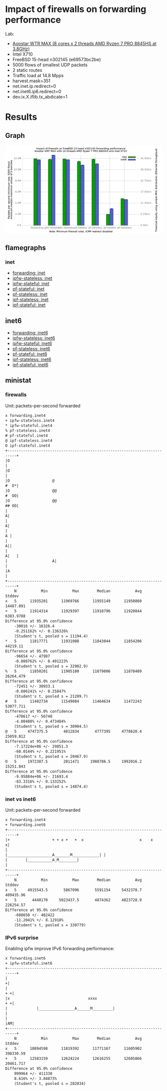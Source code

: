 # Impact of firewalls on forwarding performance
Lab:
  - [Aoostar WTR MAX (8 cores x 2 threads AMD Ryzen 7 PRO 8845HS at 3.8GHz)](https://aoostar.com/products/aoostar-wtr-max-amd-r7-pro-8845hs-11-bays-mini-pc)
  - Intel X710
  - FreeBSD 15-head n302145 (e69573bc2be)
  - 5000 flows of smallest UDP packets
  - 2 static routes
  - Traffic load at 14.8 Mpps
  - harvest.mask=351
  - net.inet.ip.redirect=0
  - net.inet6.ip6.redirect=0
  - dev.ix.X.iflib.tx_abdicate=1

# Results

## Graph

![Impact of firewalls on forwarding performance](graph.png)

## flamegraphs

### inet

  - [forwarding: inet](bench.forwarding.inet4.svg)
  - [ipfw-stateless: inet](bench.ipfw-stateless.inet4.svg)
  - [ipfw-stateful: inet](bench.ipfw-stateful.inet4.svg)
  - [pf-stateful: inet](bench.pf-stateful.inet4.svg)
  - [pf-stateless: inet](bench.pf-stateless.inet4.svg)
  - [ipf-stateless: inet](bench.ipf-stateless.inet4.svg)
  - [ipf-stateful: inet](bench.ipf-stateful.inet4.svg)

## inet6

  - [forwarding: inet6](bench.forwarding.inet6.svg)
  - [ipfw-stateless: inet6](bench.ipfw-stateless.inet6.svg)
  - [ipfw-stateful: inet6](bench.ipfw-stateful.inet6.svg)
  - [pf-stateless: inet6](bench.pf-stateless.inet6.svg)
  - [pf-stateful: inet6](bench.pf-stateful.inet6.svg)
  - [ipf-stateless: inet6](bench.ipf-stateful.inet6.svg)
  - [ipf-stateful: inet6](bench.ipf-stateless.inet6.svg)

## ministat

### firewalls

Unit: packets-per-second forwarded
```
x forwarding.inet4
+ ipfw-stateless.inet4
* ipfw-stateful.inet4
% pf-stateless.inet4
# pf-stateful.inet4
@ ipf-stateless.inet4
O ipf-stateful.inet4
+--------------------------------------------------------------------------+
|O                                                                         |
|O                                                                         |
|O                   @                                                #  O*|
|O                   @@                                               #  OO|
|O                   @@                                               ## OO|
|                                                                         A|
|                                                                         A|
|                                                                        A |
|                                                                        A||
|                                                                     A|   |
|                    A|                                                    |
|A                                                                         |
+--------------------------------------------------------------------------+
    N           Min           Max        Median           Avg        Stddev
x   5      11935201      11969766      11955149      11950860     14487.091
+   5      11914314      11929397      11918796      11920844     6383.9788
Difference at 95.0% confidence
	-30016 +/- 16326.4
	-0.251162% +/- 0.136326%
	(Student's t, pooled s = 11194.4)
*   5      11817771      11931008      11843044      11854206      44219.11
Difference at 95.0% confidence
	-96654 +/- 47987
	-0.808762% +/- 0.401223%
	(Student's t, pooled s = 32902.9)
%   5      11850201      11905180      11879006      11878409     26264.479
Difference at 95.0% confidence
	-72451 +/- 30933.1
	-0.606241% +/- 0.25847%
	(Student's t, pooled s = 21209.7)
#   5      11402734      11549084      11464634      11472243     53077.711
Difference at 95.0% confidence
	-478617 +/- 56740
	-4.00488% +/- 0.473484%
	(Student's t, pooled s = 38904.5)
@   5     4747375.5       4812834       4777395     4778620.4     25059.812
Difference at 95.0% confidence
	-7.17224e+06 +/- 29851.3
	-60.0144% +/- 0.221951%
	(Student's t, pooled s = 20467.9)
O   5     1972387.5       2011471     1988786.5     1992016.2     15251.843
Difference at 95.0% confidence
	-9.95884e+06 +/- 21693.4
	-83.3316% +/- 0.133252%
	(Student's t, pooled s = 14874.4)
```

### inet vs inet6

Unit: packets-per-second forwarded

```
x forwarding.inet4
+ forwarding.inet6
+--------------------------------------------------------------------------+
|+                   + + x +   +  x                         x    x        x|
|                              |____________________A_______M____________| |
|        |___________A_M________|                                          |
+--------------------------------------------------------------------------+
    N           Min           Max        Median           Avg        Stddev
x   5     4915543.5       5867096       5591154     5432378.7     409435.96
+   5       4440170     5023437.5       4874362     4823728.9     226254.57
Difference at 95.0% confidence
	-608650 +/- 482422
	-11.2041% +/- 8.12918%
	(Student's t, pooled s = 330779)
```
### IPv6 surprise

Enabling ipfw improve IPv6 forwarding performance:

```
x forwarding.inet6
+ ipfw-stateful.inet6
+--------------------------------------------------------------------------+
|                                                                         +|
|                                                                       + +|
|x                                   xxxx                               + +|
|             |________________A______M_________|                          |
|                                                                       |AM|
+--------------------------------------------------------------------------+
    N           Min           Max        Median           Avg        Stddev
x   5      10894598      11819392      11771167      11605902     398330.59
+   5      12583159      12624224      12616255      12605866     20461.717
Difference at 95.0% confidence
	999964 +/- 411330
	8.616% +/- 3.84873%
	(Student's t, pooled s = 282034)
```
